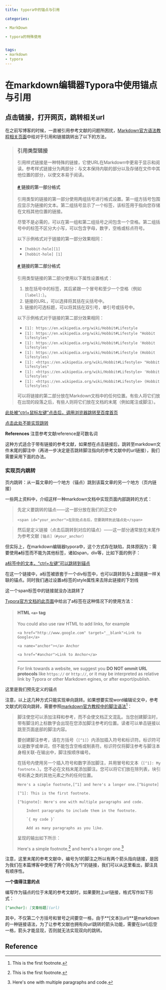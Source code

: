 ```yaml
---
title: typora中的锚点与引用

categories:

- MarkDown

- typora的特殊使用


tags: 
- markdown
- typora
---
```

# 在markdown编辑器Typora中使用锚点与引用



## 点击链接，打开网页，跳转相关url

在之前写博客的时候，一直被引用参考文献的问题所困扰，[Markdown官方语法教程相关页面](https://markdown.com.cn/basic-syntax/links.html)中给对于引用和链接跳转出了以下的方法，

> ### 引用类型链接
>
> 引用样式链接是一种特殊的链接，它使URL在Markdown中更易于显示和阅读。参考样式链接分为两部分：与文本保持内联的部分以及存储在文件中其他位置的部分，以使文本易于阅读。
>
> #### [# ](https://markdown.com.cn/basic-syntax/links.html#链接的第一部分格式)链接的第一部分格式
>
> 引用类型的链接的第一部分使用两组括号进行格式设置。第一组方括号包围应显示为链接的文本。第二组括号显示了一个标签，该标签用于指向您存储在文档其他位置的链接。
>
> 尽管不是必需的，可以在第一组和第二组括号之间包含一个空格。第二组括号中的标签不区分大小写，可以包含字母，数字，空格或标点符号。
>
> 以下示例格式对于链接的第一部分效果相同：
>
> - `[hobbit-hole][1]`
> - `[hobbit-hole] [1]`
>
> #### [# ](https://markdown.com.cn/basic-syntax/links.html#链接的第二部分格式)链接的第二部分格式
>
> 引用类型链接的第二部分使用以下属性设置格式：
>
> 1. 放在括号中的标签，其后紧跟一个冒号和至少一个空格（例如`[label]:`）。
> 2. 链接的URL，可以选择将其括在尖括号中。
> 3. 链接的可选标题，可以将其括在双引号，单引号或括号中。
>
> 以下示例格式对于链接的第二部分效果相同：
>
> - `[1]: https://en.wikipedia.org/wiki/Hobbit#Lifestyle`
> - `[1]: https://en.wikipedia.org/wiki/Hobbit#Lifestyle "Hobbit lifestyles"`
> - `[1]: https://en.wikipedia.org/wiki/Hobbit#Lifestyle 'Hobbit lifestyles'`
> - `[1]: https://en.wikipedia.org/wiki/Hobbit#Lifestyle (Hobbit lifestyles)`
> - `[1]: <https://en.wikipedia.org/wiki/Hobbit#Lifestyle> "Hobbit lifestyles"`
> - `[1]: <https://en.wikipedia.org/wiki/Hobbit#Lifestyle> 'Hobbit lifestyles'`
> - `[1]: <https://en.wikipedia.org/wiki/Hobbit#Lifestyle> (Hobbit lifestyles)`
>
> 可以将链接的第二部分放在Markdown文档中的任何位置。有些人将它们放在出现的段落之后，有些人则将它们放在文档的末尾（例如尾注或脚注）。

[此处被“ctrl+鼠标左键”点击后，调用浏览器跳转至百度首页][98]

[点击此处不能实现跳转][99]

**References**
注意参考文献reference是可数名词

[98]:  https://www.baidu.com "百度"
[99]: "谷歌"

这种方式适合于带有链接的参考文献，如果想在点击链接后，跳转至markdown文件末尾的脚注中（再进一步决定是否跳转脚注指向的参考文献中的url链接），我们需要采用下面的办法。



### 实现页内跳转


页内跳转：从一篇文章的一个地方（锚点）跳到该篇文章的另一个地方（页内链接）

一些网上资料中，介绍这样一种markdown文档中实现页面内部跳转的方式：

> 先定义要跳转的锚点——这一部分放在我们的正文中
>
> ```<span id="your_anchor">在别处点击后，您要跳转到此锚点处</span>```

> 然后是定义链接（点击后跳转到对应的锚点）——这一部分通常放在末尾作为参考文献
> ```[锚点]（#your_anchor）```



但实际上，在markdown编辑器typora中，这个方式存在缺陷，具体原因为：需要使用**a**标签而不能为其他标签，诸如span，div等，比如下面的例子：

<a href="#anchor">a标签中的文本，“ctrl+左键”可以跳转到锚点</a>

<span style="color:green"><a href="#anchor" style="text-decoration:none">在这一个链接中，a标签被嵌套于一个div标签中，也可以跳转到与上面链接一样关联的锚点。同时我们通过设置a标签的style属性来去除此链接的下划线</a></span>

<span href="#anchoro">这一个span标签中的链接就没办法跳转了</span>



[Typora官方文档的此页面](https://support.typora.io/Links/#html-a-tag)中给出了a标签在这种情况下的使用方法：

> #### HTML `<a>` tag
>
> You could also use raw HTML to add links, for example
>
> ```
> <a href="http://www.google.com" target="__blank">Link to Google</a>
> 
> <a name="anchor"></a> Anchor
> 
> <a href="#anchor">Link to Anchor</a>
> ```
>
> 
>
> ------
>
> For link towards a website, we suggest you **DO NOT ommit URL protocols** like `https://` or `http://`, or it may be interpreted as relative link by Typora or other Markdown egines, or after export/publish.

<a name="anchor">这里是我们预先定义的锚点</a>





注意，以上这几种方式只能实现单向跳转。如果想要实现word编辑论文中，参考文献式的双向跳转，需要参照[markdown官方教程中的脚注语法](https://markdown.com.cn/extended-syntax/footnotes.html)[^1]：

> 脚注使您可以添加注释和参考，而不会使文档正文混乱。当您创建脚注时，带有脚注的上标数字会出现在您添加脚注参考的位置。读者可以单击链接以跳至页面底部的脚注内容。
>
> 要创建脚注参考，请在方括号（`[^1]`）内添加插入符号和标识符。标识符可以是数字或单词，但不能包含空格或制表符。标识符仅将脚注参考与脚注本身相关联-在输出中，脚注按顺序编号。
>
> 在括号内使用另一个插入符号和数字添加脚注，并用冒号和文本（`[^1]: My footnote.`）。您不必在文档末尾添加脚注。您可以将它们放在除列表，块引号和表之类的其他元素之外的任何位置。
>
> ```text
> Here's a simple footnote,[^1] and here's a longer one.[^bignote]
> 
> [^1]: This is the first footnote.
> 
> [^bignote]: Here's one with multiple paragraphs and code.
> 
>     Indent paragraphs to include them in the footnote.
> 
>     `{ my code }`
> 
>     Add as many paragraphs as you like.
> ```
>
> 呈现的输出如下所示：
>
> Here's a simple footnote,[^1] and here's a longer one.[^bignote]
>
> [^1]: This is the first footnote.
> [^bignote]: Here's one with multiple paragraphs and code.

注意，这里末尾的参考文献中，编号为1的脚注之所以有两个箭头指向链接，是因为我们在本篇博客中使用了两个同名为“1”的链接，我们可以从这里看出，脚注具有顺序性。

**一个值得注意的点**

编写作为锚点的位于末尾的参考文献时，如果要附上url链接，格式写作如下形式：

``` markdown
[^anchor]: [文章标题](url) 
```

其中，不仅第二个方括号和冒号之间要空一格，由于**\[文本]\(url)**是markdown的一种链接语法，为了让参考文献也拥有向url跳转的箭头功能，需要在(url)后空一格，箭头才能显现，否则就无法实现双向的跳转。



## Reference

[^1]: [markdown官方教程中的脚注语法](https://markdown.com.cn/extended-syntax/footnotes.html)



